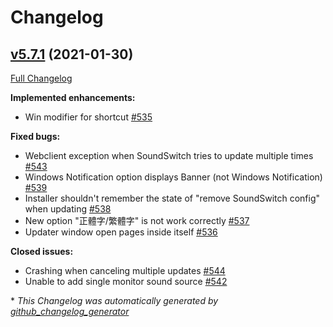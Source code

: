 # Changelog

## [v5.7.1](https://github.com/Belphemur/SoundSwitch/tree/v5.7.1) (2021-01-30)

[Full Changelog](https://github.com/Belphemur/SoundSwitch/compare/v5.7.0...v5.7.1)

**Implemented enhancements:**

- Win modifier for shortcut [\#535](https://github.com/Belphemur/SoundSwitch/issues/535)

**Fixed bugs:**

- Webclient exception when SoundSwitch tries to update multiple times [\#543](https://github.com/Belphemur/SoundSwitch/issues/543)
- Windows Notification option displays Banner \(not Windows Notification\) [\#539](https://github.com/Belphemur/SoundSwitch/issues/539)
- Installer shouldn't remember the state of "remove SoundSwitch config" when updating [\#538](https://github.com/Belphemur/SoundSwitch/issues/538)
- New option "正體字/繁體字" is not work correctly [\#537](https://github.com/Belphemur/SoundSwitch/issues/537)
- Updater window open pages inside itself [\#536](https://github.com/Belphemur/SoundSwitch/issues/536)

**Closed issues:**

- Crashing when canceling multiple updates  [\#544](https://github.com/Belphemur/SoundSwitch/issues/544)
- Unable to add single monitor sound source [\#542](https://github.com/Belphemur/SoundSwitch/issues/542)



\* *This Changelog was automatically generated by [github_changelog_generator](https://github.com/github-changelog-generator/github-changelog-generator)*
